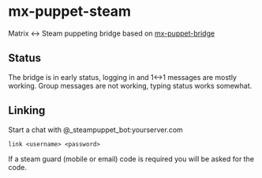 # mx-puppet-steam

Matrix <-> Steam puppeting bridge based on [mx-puppet-bridge](https://github.com/Sorunome/mx-puppet-bridge)

## Status

The bridge is in early status, logging in and 1<->1 messages are mostly working.
Group messages are not working, typing status works somewhat.

## Linking

Start a chat with @_steampuppet_bot:yourserver.com

```
link <username> <password>
```

If a steam guard (mobile or email) code is required you will be asked for the code.
